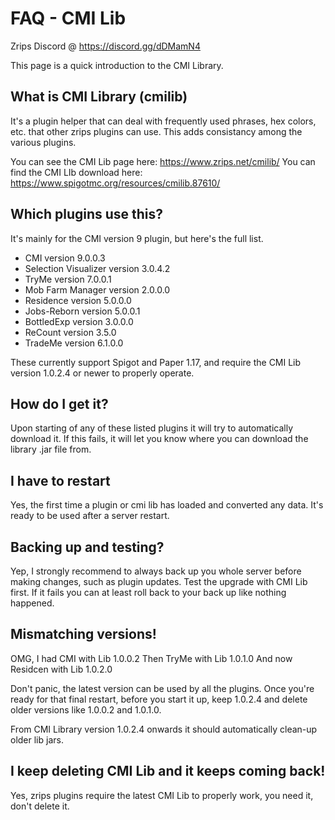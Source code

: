 # FAQ - CMI Lib

Zrips Discord @ https://discord.gg/dDMamN4

This page is a quick introduction to the CMI Library. 

## What is CMI Library (cmilib)

It's a plugin helper that can deal with frequently used phrases, hex colors, etc. that other zrips plugins can use. This adds consistancy among the various plugins.

You can see the CMI Lib page here: <https://www.zrips.net/cmilib/>
You can find the CMI LIb download here: <https://www.spigotmc.org/resources/cmilib.87610/>

## Which plugins use this?

It's mainly for the CMI version 9 plugin, but here's the full list.

- CMI version 9.0.0.3
- Selection Visualizer version 3.0.4.2
- TryMe version 7.0.0.1
- Mob Farm Manager version 2.0.0.0
- Residence version 5.0.0.0
- Jobs-Reborn version 5.0.0.1
- BottledExp version 3.0.0.0
- ReCount version 3.5.0
- TradeMe version 6.1.0.0

These currently support Spigot and Paper 1.17, and require the CMI Lib version 1.0.2.4 or newer to properly operate.

## How do I get it?

Upon starting of any of these listed plugins it will try to automatically download it. If this fails, it will let you know where you can download the library .jar file from.

## I have to restart

Yes, the first time a plugin or cmi lib has loaded and converted any data. It's ready to be used after a server restart.

## Backing up and testing?

Yep, I strongly recommend to always back up you whole server before making changes, such as plugin updates. Test the upgrade with CMI Lib first. If it fails you can at least roll back to your back up like nothing happened.

## Mismatching versions!

OMG, I had CMI with Lib 1.0.0.2
Then TryMe with Lib 1.0.1.0
And now Residcen with Lib 1.0.2.0

Don't panic, the latest version can be used by all the plugins. Once you're ready for that final restart, before you start it up, keep 1.0.2.4 and delete older versions like 1.0.0.2 and 1.0.1.0.

From CMI Library version 1.0.2.4 onwards it should automatically clean-up older lib jars.

## I keep deleting CMI Lib and it keeps coming back!

Yes, zrips plugins require the latest CMI Lib to properly work, you need it, don't delete it.
